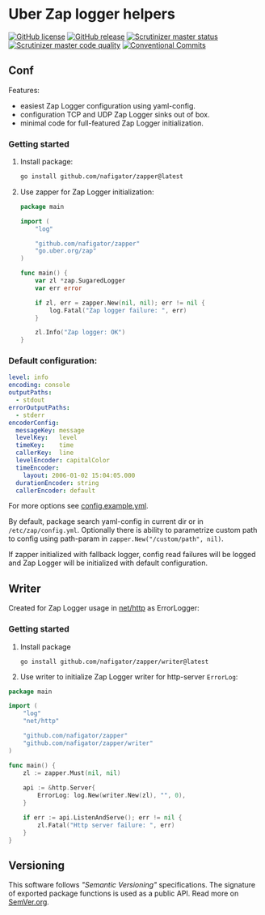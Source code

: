 # Uber Zap logger helpers
[![GitHub license][License img]][License src] [![GitHub release][Release img]][Release src] [![Scrutinizer master status][Scrutinizer master status image]][Scrutinizer master status src] [![Scrutinizer master code quality][Scrutinizer master quality image]][Scrutinizer master src] [![Conventional Commits][Conventional commits badge]][Conventional commits src]

## Conf
Features:
- easiest Zap Logger configuration using yaml-config.
- configuration TCP and UDP Zap Logger sinks out of box.
- minimal code for full-featured Zap Logger initialization. 

### Getting started
1. Install package:
    ```sh
    go install github.com/nafigator/zapper@latest
    ```
2. Use zapper for Zap Logger initialization:
	```go
	package main

	import (
		"log"
	
		"github.com/nafigator/zapper"
		"go.uber.org/zap"
	)

	func main() {
		var zl *zap.SugaredLogger
		var err error

		if zl, err = zapper.New(nil, nil); err != nil {
			log.Fatal("Zap logger failure: ", err)
		}
	
		zl.Info("Zap logger: OK")
	}
	```

### Default configuration:
```yaml
level: info
encoding: console
outputPaths:
  - stdout
errorOutputPaths:
  - stderr
encoderConfig:
  messageKey: message
  levelKey:   level
  timeKey:    time
  callerKey:  line
  levelEncoder: capitalColor
  timeEncoder:
    layout: 2006-01-02 15:04:05.000
  durationEncoder: string
  callerEncoder: default
```

For more options see [config.example.yml][Config example].

By default, package search yaml-config in current dir or in `/etc/zap/config.yml`.
Optionally there is ability to parametrize custom path to config using path-param in `zapper.New("/custom/path", nil)`.

If zapper initialized with fallback logger, config read failures will be logged and Zap Logger will be initialized with
default configuration.

## Writer
Created for Zap Logger usage in [net/http][net/http] as ErrorLogger:
### Getting started
1. Install package
	```shell
	go install github.com/nafigator/zapper/writer@latest
	```
2. Use writer to initialize Zap Logger writer for http-server `ErrorLog`:
```go
package main

import (
	"log"
	"net/http"

	"github.com/nafigator/zapper"
	"github.com/nafigator/zapper/writer"
)

func main() {
	zl := zapper.Must(nil, nil)
	
	api := &http.Server{
		ErrorLog: log.New(writer.New(zl), "", 0),
	}

	if err := api.ListenAndServe(); err != nil {
		zl.Fatal("Http server failure: ", err)
	}
}
```

## Versioning
This software follows *"Semantic Versioning"* specifications. The signature of exported package functions is used
as a public API. Read more on [SemVer.org][semver src].

[License img]: https://img.shields.io/badge/license-MIT-brightgreen.svg
[License src]: https://www.tldrlegal.com/license/mit-license
[Release img]: https://img.shields.io/badge/release-0.4.1-red.svg
[Release src]: https://github.com/nafigator/zap
[Conventional commits src]: https://conventionalcommits.org
[Conventional commits badge]: https://img.shields.io/badge/Conventional%20Commits-1.0.0-blue.svg
[Config example]: https://github.com/nafigator/zapper/blob/main/config.example.yml
[net/http]: https://pkg.go.dev/net/http
[semver src]: http://semver.org
[Scrutinizer master quality image]: https://scrutinizer-ci.com/g/nafigator/zapper/badges/quality-score.png?b=master
[Scrutinizer master src]: https://scrutinizer-ci.com/g/nafigator/zapper/?branch=master
[Scrutinizer master status image]: https://scrutinizer-ci.com/g/nafigator/zapper/badges/build.png?b=master
[Scrutinizer master status src]: https://scrutinizer-ci.com/g/nafigator/zapper/?branch=master
